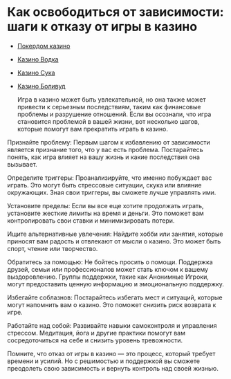 # Как освободиться от зависимости: шаги к отказу от игры в казино
- [Покердом казино](https://4pd-stat.com/click/66978cbb6bcc63613724a78d/125/14411/subaccount)
- [Казино Водка](https://vodka2.xyz?id=5120)
- [Казино Сука](https://s-way-e.com/?source=sait&pid=223164)
- [Казино Боливуд](https://provision-treasure.top?ref=fap_w36174p129_default)

  Игра в казино может быть увлекательной, но она также может привести к серьезным последствиям, таким как финансовые проблемы и разрушение отношений. Если вы осознали, что игра становится проблемой в вашей жизни, вот несколько шагов, которые помогут вам прекратить играть в казино.

Признайте проблему: Первым шагом к избавлению от зависимости является признание того, что у вас есть проблема. Постарайтесь понять, как игра влияет на вашу жизнь и какие последствия она вызывает.

Определите триггеры: Проанализируйте, что именно побуждает вас играть. Это могут быть стрессовые ситуации, скука или влияние окружающих. Зная свои триггеры, вы сможете лучше управлять ими.

Установите пределы: Если вы все еще хотите продолжать играть, установите жесткие лимиты на время и деньги. Это поможет вам контролировать свои ставки и минимизировать потери.

Ищите альтернативные увлечения: Найдите хобби или занятия, которые приносят вам радость и отвлекают от мысли о казино. Это может быть спорт, чтение или творчество.

Обратитесь за помощью: Не бойтесь просить о помощи. Поддержка друзей, семьи или профессионалов может стать ключом к вашему выздоровлению. Группы поддержки, такие как Анонимные Игроки, могут предоставить ценную информацию и эмоциональную поддержку.

Избегайте соблазнов: Постарайтесь избегать мест и ситуаций, которые могут напомнить вам о казино. Это поможет снизить риск возврата к игре.

Работайте над собой: Развивайте навыки самоконтроля и управления стрессом. Медитация, йога и другие практики помогут вам сосредоточиться на себе и снизить уровень тревожности.

Помните, что отказ от игры в казино — это процесс, который требует времени и усилий. Но с решимостью и поддержкой вы сможете преодолеть свою зависимость и вернуть контроль над своей жизнью.
